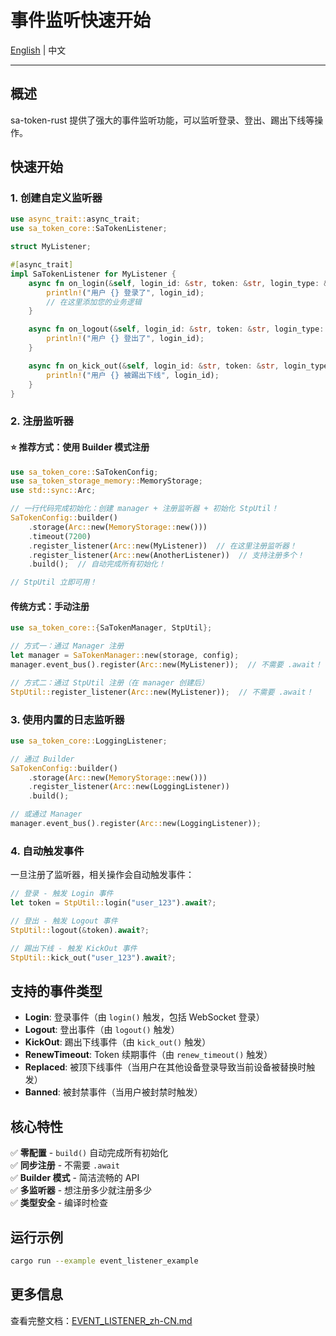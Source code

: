 # 事件监听快速开始

[English](./EVENT_LISTENER_QUICKSTART.md) | 中文

---

## 概述

sa-token-rust 提供了强大的事件监听功能，可以监听登录、登出、踢出下线等操作。

## 快速开始

### 1. 创建自定义监听器

```rust
use async_trait::async_trait;
use sa_token_core::SaTokenListener;

struct MyListener;

#[async_trait]
impl SaTokenListener for MyListener {
    async fn on_login(&self, login_id: &str, token: &str, login_type: &str) {
        println!("用户 {} 登录了", login_id);
        // 在这里添加您的业务逻辑
    }

    async fn on_logout(&self, login_id: &str, token: &str, login_type: &str) {
        println!("用户 {} 登出了", login_id);
    }

    async fn on_kick_out(&self, login_id: &str, token: &str, login_type: &str) {
        println!("用户 {} 被踢出下线", login_id);
    }
}
```

### 2. 注册监听器

#### ⭐ 推荐方式：使用 Builder 模式注册

```rust
use sa_token_core::SaTokenConfig;
use sa_token_storage_memory::MemoryStorage;
use std::sync::Arc;

// 一行代码完成初始化：创建 manager + 注册监听器 + 初始化 StpUtil！
SaTokenConfig::builder()
    .storage(Arc::new(MemoryStorage::new()))
    .timeout(7200)
    .register_listener(Arc::new(MyListener))  // 在这里注册监听器！
    .register_listener(Arc::new(AnotherListener))  // 支持注册多个！
    .build();  // 自动完成所有初始化！

// StpUtil 立即可用！
```

#### 传统方式：手动注册

```rust
use sa_token_core::{SaTokenManager, StpUtil};

// 方式一：通过 Manager 注册
let manager = SaTokenManager::new(storage, config);
manager.event_bus().register(Arc::new(MyListener));  // 不需要 .await！

// 方式二：通过 StpUtil 注册（在 manager 创建后）
StpUtil::register_listener(Arc::new(MyListener));  // 不需要 .await！
```

### 3. 使用内置的日志监听器

```rust
use sa_token_core::LoggingListener;

// 通过 Builder
SaTokenConfig::builder()
    .storage(Arc::new(MemoryStorage::new()))
    .register_listener(Arc::new(LoggingListener))
    .build();

// 或通过 Manager
manager.event_bus().register(Arc::new(LoggingListener));
```

### 4. 自动触发事件

一旦注册了监听器，相关操作会自动触发事件：

```rust
// 登录 - 触发 Login 事件
let token = StpUtil::login("user_123").await?;

// 登出 - 触发 Logout 事件
StpUtil::logout(&token).await?;

// 踢出下线 - 触发 KickOut 事件
StpUtil::kick_out("user_123").await?;
```

## 支持的事件类型

- **Login**: 登录事件（由 `login()` 触发，包括 WebSocket 登录）
- **Logout**: 登出事件（由 `logout()` 触发）
- **KickOut**: 踢出下线事件（由 `kick_out()` 触发）
- **RenewTimeout**: Token 续期事件（由 `renew_timeout()` 触发）
- **Replaced**: 被顶下线事件（当用户在其他设备登录导致当前设备被替换时触发）
- **Banned**: 被封禁事件（当用户被封禁时触发）

## 核心特性

✅ **零配置** - `build()` 自动完成所有初始化  
✅ **同步注册** - 不需要 `.await`  
✅ **Builder 模式** - 简洁流畅的 API  
✅ **多监听器** - 想注册多少就注册多少  
✅ **类型安全** - 编译时检查  

## 运行示例

```bash
cargo run --example event_listener_example
```

## 更多信息

查看完整文档：[EVENT_LISTENER_zh-CN.md](./EVENT_LISTENER_zh-CN.md)
